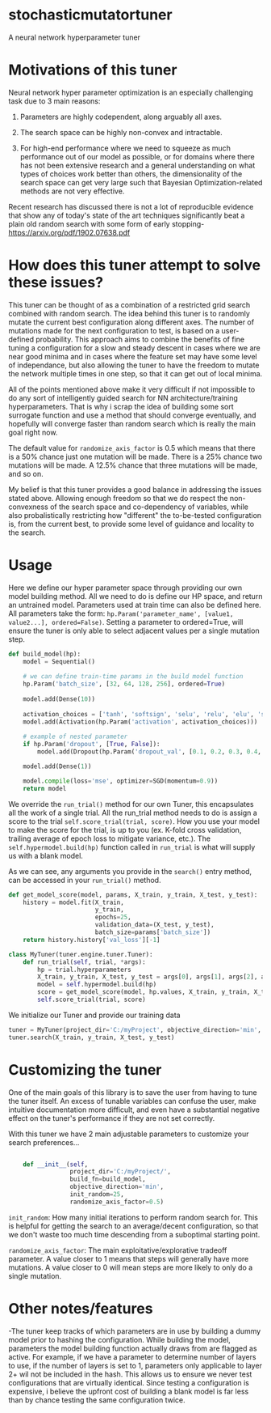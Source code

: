 # stochasticmutatortuner
A neural network hyperparameter tuner

# Motivations of this tuner

Neural network hyper parameter optimization is an especially challenging task due to 3 main reasons:

1) Parameters are highly codependent, along arguably all axes.

2) The search space can be highly non-convex and intractable.

3) For high-end performance where we need to squeeze as much performance out of our model as possible, or for domains where there has not been extensive research and a general understanding on what types of choices work better than others, the dimensionality of the search space can get very large such that Bayesian Optimization-related methods are not very effective.

Recent research has discussed there is not a lot of reproducible evidence that show any of today's state of the art techniques significantly beat a plain old random search with some form of early stopping- https://arxiv.org/pdf/1902.07638.pdf

# How does this tuner attempt to solve these issues?

This tuner can be thought of as a combination of a restricted grid search combined with random search. The idea behind this tuner is to randomly mutate the current best configuration along different axes. The number of mutations made for the next configuration to test, is based on a user-defined probability. This approach aims to combine the benefits of fine tuning a configuration for a slow and steady descent in cases where we are near good minima and in cases where the feature set may have some level of independance, but also allowing the tuner to have the freedom to mutate the network multiple times in one step, so that it can get out of local minima.

All of the points mentioned above make it very difficult if not impossible to do any sort of intelligently guided search for NN architecture/training hyperparameters. That is why i scrap the idea of building some sort surrogate function and use a method that should converge eventually, and hopefully will converge faster than random search which is really the main goal right now.

The default value for ```randomize_axis_factor``` is 0.5 which means that there is a 50% chance just one mutation will be made. There is a 25% chance two mutations will be made. A 12.5% chance that three mutations will be made, and so on.

My belief is that this tuner provides a good balance in addressing the issues stated above. Allowing enough freedom so that we do respect the non-convexness of the search space and co-dependency of variables, while also probalistically restricting how "different" the to-be-tested configuration is, from the current best, to provide some level of guidance and locality to the search.

# Usage

Here we define our hyper parameter space through providing our own model building method. All we need to do is define our HP space, and return an untrained model. Parameters used at train time can also be defined here. All parameters take the form: ```hp.Param('parameter_name', [value1, value2...], ordered=False)```. Setting a parameter to ordered=True, will ensure the tuner is only able to select adjacent values per a single mutation step.

```python
def build_model(hp):
    model = Sequential()
    
    # we can define train-time params in the build model function
    hp.Param('batch_size', [32, 64, 128, 256], ordered=True)
    
    model.add(Dense(10))
    
    activation_choices = ['tanh', 'softsign', 'selu', 'relu', 'elu', 'softplus']
    model.add(Activation(hp.Param('activation', activation_choices)))
    
    # example of nested parameter
    if hp.Param('dropout', [True, False]):
        model.add(Dropout(hp.Param('dropout_val', [0.1, 0.2, 0.3, 0.4, 0.5], ordered=True)))

    model.add(Dense(1))

    model.compile(loss='mse', optimizer=SGD(momentum=0.9))
    return model
```

We override the ```run_trial()``` method for our own Tuner, this encapsulates all the work of a single trial. All the run_trial method needs to do is assign a score to the trial ```self.score_trial(trial, score)```. How you use your model to make the score for the trial, is up to you (ex. K-fold cross validation, trailing average of epoch loss to mitigate variance, etc.). The ```self.hypermodel.build(hp)``` function called in ```run_trial``` is what will supply us with a blank model.

As we can see, any arguments you provide in the ```search()``` entry method, can be accessed in your ```run_trial()``` method.

```python
def get_model_score(model, params, X_train, y_train, X_test, y_test):
    history = model.fit(X_train,
                        y_train,
                        epochs=25,
                        validation_data=(X_test, y_test),
                        batch_size=params['batch_size'])
    return history.history['val_loss'][-1]

class MyTuner(tuner.engine.tuner.Tuner):
    def run_trial(self, trial, *args):
        hp = trial.hyperparameters
        X_train, y_train, X_test, y_test = args[0], args[1], args[2], args[3]
        model = self.hypermodel.build(hp)
        score = get_model_score(model, hp.values, X_train, y_train, X_test, y_test)
        self.score_trial(trial, score)
```

We initialize our Tuner and provide our training data

```python
tuner = MyTuner(project_dir='C:/myProject', objective_direction='min', hypermodel=build_model)
tuner.search(X_train, y_train, X_test, y_test)
```

# Customizing the tuner

One of the main goals of this library is to save the user from having to tune the tuner itself. An excess of tunable variables can confuse the user, make intuitive documentation more difficult, and even have a substantial negative effect on the tuner's performance if they are not set correctly.

With this tuner we have 2 main adjustable parameters to customize your search preferences...

```python

    def __init__(self,
                 project_dir='C:/myProject/',
                 build_fn=build_model,
                 objective_direction='min',
                 init_random=25,
                 randomize_axis_factor=0.5)
```

```init_random```: How many initial iterations to perform random search for. This is helpful for getting the search to an average/decent configuration, so that we don't waste too much time descending from a suboptimal starting point.

```randomize_axis_factor```: The main exploitative/explorative tradeoff parameter. A value closer to 1 means that steps will generally have more mutations. A value closer to 0 will mean steps are more likely to only do a single mutation.

# Other notes/features

-The tuner keep tracks of which parameters are in use by building a dummy model prior to hashing the configuration.  While building the model, parameters the model building function actually draws from are flagged as active. For example, if we have a parameter to determine number of layers to use, if the number of layers is set to 1, parameters only applicable to layer 2+ wil not be included in the hash. This allows us to ensure we never test configurations that are virtually identical. Since testing a configuration is expensive, i believe the upfront cost of building a blank model is far less than by chance testing the same configuration twice.
